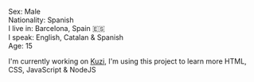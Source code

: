 Sex: Male  
Nationality: Spanish  
I live in: Barcelona, Spain 🇪🇸  
I speak: English, Catalan & Spanish  
Age: 15

I'm currently working on [Kuzi](https://github.com/ezarcel/kuzi), I'm using this project to learn more HTML, CSS, JavaScript & NodeJS
